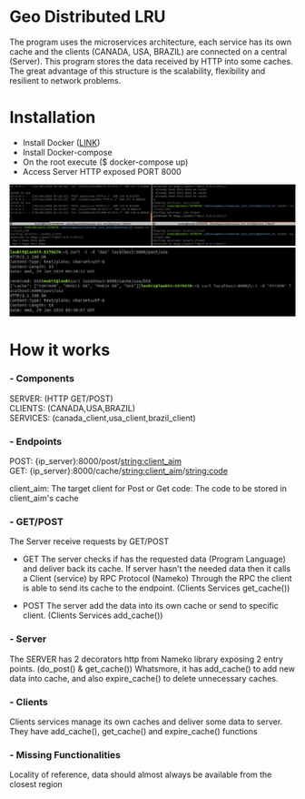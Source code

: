 # Geo Distributed LRU

The program uses the microservices architecture, each service has its own cache and the clients (CANADA, USA, BRAZIL) are connected on a central (Server). This program stores the data received by HTTP into some caches.
The great advantage of this structure is the scalability, flexibility and resilient to network problems.



# Installation

- Install Docker ([LINK](https://docs.docker.com/install/))
- Install Docker-compose
- On the root execute ($ docker-compose up)
- Access Server HTTP exposed PORT 8000

![](images/imagem2.jpg)
![](images/imagem3.jpg)


# How it works

### - Components

SERVER: (HTTP GET/POST)  
CLIENTS: (CANADA,USA,BRAZIL)  
SERVICES: (canada_client,usa_client,brazil_client)  


### - Endpoints

POST: {ip_server}:8000/post/<string:client_aim>  
GET: {ip_server}:8000/cache/<string:client_aim>/<string:code>

client_aim: The target client for Post or Get
code: The code to be stored in client_aim's cache


### - GET/POST

The Server receive requests by GET/POST

- GET
The server checks if has the requested data (Program Language) and deliver back its cache.
If server hasn't the needed data then it calls a Client (service) by RPC Protocol (Nameko)
Through the RPC the client is able to send its cache to the endpoint.
(Clients Services get_cache())

- POST
The server add the data into its own cache or send to specific client.
(Clients Services add_cache())

### - Server

The SERVER has 2 decorators http from Nameko library exposing 2 entry points.
(do_post() & get_cache())
Whatsmore, it has add_cache() to add new data into cache, and also expire_cache() to delete unnecessary caches.


### - Clients

Clients services manage its own caches and deliver some data to server.
They have add_cache(), get_cache() and expire_cache() functions


### - Missing Functionalities

Locality of reference, data should almost always be available from the closest region
